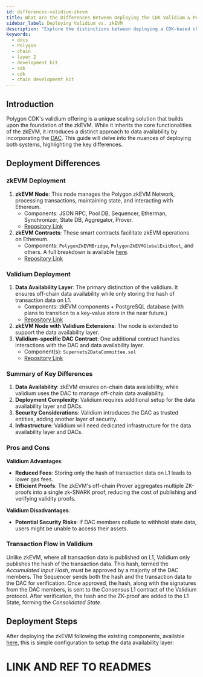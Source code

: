 ```yaml
---
id: differences-validium-zkevm
title: What are the Differences Between Deploying the CDK Validium & Polygon zkEVM
sidebar_label: Deploying Validium vs. zkEVM
description: "Explore the distinctions between deploying a CDK-based chain with validium versus Polygon's zkEVM."
keywords:
  - docs
  - Polygon
  - chain
  - layer 2
  - development kit
  - sdk
  - cdk
  - chain development kit
---
```


## Introduction

Polygon CDK's validium offering is a unique scaling solution that builds upon the foundation of the zkEVM. While it inherits the core functionalities of the zkEVM, it introduces a distinct approach to data availability by incorporating the [DAC](/docs/cdk/dac.md). This guide will delve into the nuances of deploying both systems, highlighting the key differences.

## Deployment Differences

### zkEVM Deployment

1. **zkEVM Node**: This node manages the Polygon zkEVM Network, processing transactions, maintaining state, and interacting with Ethereum.
   - Components: JSON RPC, Pool DB, Sequencer, Etherman, Synchronizer, State DB, Aggregator, Prover.
   - [Repository Link](https://github.com/0xPolygon/cdk-validium-node)
2. **zkEVM Contracts**: These smart contracts facilitate zkEVM operations on Ethereum.
   - Components: `PolygonZkEVMBridge`, `PolygonZkEVMGlobalExitRoot`, and others. A full breakdown is available [here](https://wiki.polygon.technology/docs/zkevm/architecture/).
   - [Repository Link](https://github.com/0xPolygonHermez/zkevm-contracts)

### Validium Deployment

1. **Data Availability Layer**: The primary distinction of the validium. It ensures off-chain data availability while only storing the hash of transaction data on L1.
   - Components: zkEVM components + PostgreSQL database (with plans to transition to a key-value store in the near future.)
   - [Repository Link](https://github.com/0xPolygon/supernets2-data-availability)
2. **zkEVM Node with Validium Extensions**: The node is extended to support the data availability layer.
3. **Validium-specific DAC Contract**: One additional contract handles interactions with the DAC and data availability layer.
   - Component(s): `Supernets2DataCommittee.sol`
   - [Repository Link](https://github.com/0xPolygon/supernets2-contracts)

### Summary of Key Differences

1. **Data Availability**: zkEVM ensures on-chain data availability, while validium uses the DAC to manage off-chain data availability.
2. **Deployment Complexity**: Validium requires additional setup for the data availability layer and DACs.
3. **Security Considerations**: Validium introduces the DAC as trusted entities, adding another layer of security.
4. **Infrastructure**: Validium will need dedicated infrastructure for the data availability layer and DACs.

### Pros and Cons

**Validium Advantages**:
- **Reduced Fees**: Storing only the hash of transaction data on L1 leads to lower gas fees.
- **Efficient Proofs**: The zkEVM's off-chain Prover aggregates multiple ZK-proofs into a single zk-SNARK proof, reducing the cost of publishing and verifying validity proofs.

**Validium Disadvantages**:
- **Potential Security Risks**: If DAC members collude to withhold state data, users might be unable to access their assets.

### Transaction Flow in Validium

Unlike zkEVM, where all transaction data is published on L1, Validium only publishes the hash of the transaction data. This hash, termed the _Accumulated Input Hash_, must be approved by a majority of the DAC members. The Sequencer sends both the hash and the transaction data to the DAC for verification. Once approved, the hash, along with the signatures from the DAC members, is sent to the Consensus L1 contract of the Validium protocol. After verification, the hash and the ZK-proof are added to the L1 State, forming the _Consolidated State_.

## Deployment Steps

After deploying the zkEVM following the existing components, available [here](https://wiki.polygon.technology/docs/category/deploy-zkevm/), this is simple configuration to setup the data availability layer:

# LINK AND REF TO READMES
